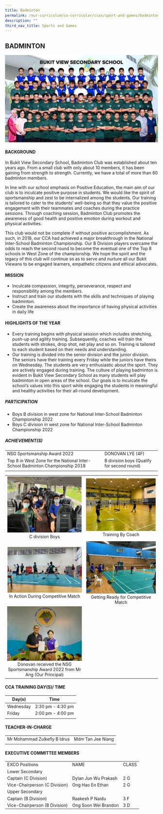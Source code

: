 ```yaml
---
title: Badminton
permalink: /our-curriculum/co-curricular/ccas/sport-and-games/badminton/
description: ""
third_nav_title: Sports and Games
---
```

## BADMINTON

<img src="/images/BADMINTON%20BOYS%20-%20Formal.jpg" style="widht:85%"/>

#### BACKGROUND

In Bukit View Secondary School, Badminton Club was established about ten years ago. From a small club with only about 10 members, it has been gaining from strength to strength. Currently, we have a total of more than 60 badminton members.  
  
In line with our school emphasis on Positive Education, the main aim of our club is to inculcate positive purpose in students. We would like the spirit of sportsmanship and zest to be internalized among the students. Our training is tailored to cater to the students’ well-being so that they value the positive engagement with their teammates and coaches during the practice sessions. Through coaching session, Badminton Club promotes the awareness of good health and positive emotion during workout and physical activities.  
  
This club would not be complete if without positive accomplishment. As such, in 2018, our CCA had achieved a major breakthrough in the National Inter-School Badminton Championship. Our B Division players overcame the odds to reach the second round to become the eventual one of the Top 8 schools in West Zone of the championship. We hope the spirit and the legacy of this club will continue so as to serve and nurture all our Bukit Viewans to be engaged learners, empathetic citizens and ethical advocates.

#### MISSION

*   Inculcate compassion, integrity, perseverance, respect and responsibility among the members.
*   Instruct and train our students with the skills and techniques of playing badminton.
*   Create the awareness about the importance of having physical activities in daily life

#### HIGHLIGHTS OF THE YEAR

*   Every training begins with physical session which includes stretching, push-up and agility training. Subsequently, coaches will train the students with strokes, drop shot, net play and so on. Training is tailored to each student based on their needs and understanding.
*   Our training is divided into the senior division and the junior division. The seniors have their training every Friday while the juniors have theirs on Wednesday. The students are very enthusiastic about the sport. They are actively engaged during training. The culture of playing badminton is evident in Bukit View Secondary School as many students will play badminton in open areas of the school. Our goals is to inculcate the school’s values into this sport while engaging the students in meaningful and healthy activities for their all-round development.

##### PARTICIPATION

*   Boys B division in west zone for National Inter-School Badminton Championship 2022
*   Boys C division in west zone for National Inter-School Badminton Championship 2022

##### ACHIEVEMENT(S)

| | | 
| --- | --- |
| NSG Sportsmanship Award 2022 | DONOVAN LYE (4F) |
| Top 8 in West Zone for the National Inter-School Badminton Championship 2018 | B division boys (Qualify for second round) |
| | | 

<table>
	<tr>
		<td>
			<img src="/images/C%20Division%20Boys.png"/> <br> <center> C division Boys </center>
		</td>
		<td> 
			<img src="/images/Training%20By%20Coach.png"/> <br> <center> Training By Coach </center>
		</td>
	</tr>
	<tr>
		<td>
			<img src="/images/In%20Action%20During%20Competitive.png"/> <br> <center> In Action During Competitive Match </center>
		</td>
		<td> 
			<img src="/images/Getting%20Ready%20for%20Competitive%20Match.png"/> <center> Getting Ready for Competitive Match </center>
		</td>
	</tr>
	<tr>
		<td>
			<img src="/images/Donovan%20received%20the%20NSG%20Sportsmanship%20Award%202022%20from%20Mr%20Ang%20Our%20Principal.png"/> <br> <center> Donovan received the NSG Sportsmanship Award 2022 from Mr Ang (Our Principal) </center>
		</td>
		<td></td>
	</tr>
</table>

#### CCA TRAINING DAY(S)/ TIME

| Day(s) | Time |
| --- | --- | 
| Wednesday | 2:30 pm - 4:30 pm |
| Friday | 2:00 pm - 4:00 pm |
| | |

#### TEACHER-IN-CHARGE

| | |
| --- | --- |
| Mr Mohammad Zulkefly B Idrus | Mdm Tan Jee Niang |
| | |

#### EXECUTIVE COMMITTEE MEMBERS 

<table>
	<tr>
		<td> EXCO Positions </td>
		<td> NAME </td>
		<td> CLASS </td>
	</tr>
	<tr>
		<td colspan="3"> Lower Secondary</td>
	</tr>
	<tr>
		<td> Captain (C Division) </td>
		<td> Dylan Jun Wu Prakash </td>
		<td> 2 G </td>
	</tr>
	<tr>
		<td> Vice-Chairperson (C Division) </td>
		<td> Ong Hao En Ethan </td> 
		<td> 2 G </td>
	</tr>
	<tr>
		<td colspan="3"> Upper Secondary </td>
	</tr>
	<tr> 
		<td> Captain (B Division) </td>
		<td> Raakesh P Naidu </td>
		<td> 3 F </td>
	</tr>
	<tr>
		<td> Vice-Chairperson (B Division) </td>
		<td> Ong Soon Wei Brandon </td>
		<td> 3 D </td>
	</tr>
	<tr></tr>
</table>